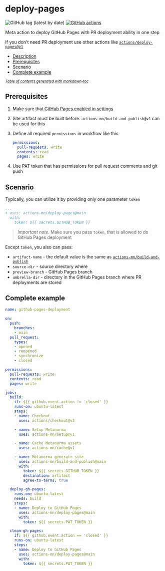 # deploy-pages

![GitHub tag (latest by date)](https://img.shields.io/github/v/tag/actions-mn/deploy-pages)
[![GitHub actions](https://github.com/actions-mn/deploy-pages/actions/workflows/test.yml/badge.svg)](https://github.com/actions-mn/deploy-pages/actions/workflows/test.yml)

Meta action to deploy GitHub Pages with PR deployment ability in one step

If you don't need PR deployment use other actions like [`actions/deploy-pages@v1`](https://github.com/actions/deploy-pages)

- [Description](#description)
- [Prerequisites](#prerequisites)
- [Scenario](#scenario)
- [Complete example](#complete-example)

<small><i><a href='http://ecotrust-canada.github.io/markdown-toc/'>Table of contents generated with markdown-toc</a></i></small>

## Prerequisites

1. Make sure that [GitHub Pages enabled in settings](https://docs.github.com/en/pages/getting-started-with-github-pages/creating-a-github-pages-site#creating-your-site)
1. Site artifact must be built before. `actions-mn/build-and-publish@v1` can be used for this
1. Define all required `permissions` in workflow like this

   ```yml
   permissions:
     pull-requests: write
     contents: read
     pages: write
   ```
1. Use PAT token that has permissions for pull request comments and git push

## Scenario

Typically, you can utilize it by providing only one parameter `token`

```yml
...
+ uses: actions-mn/deploy-pages@main
  with:
    token: ${{ secrets.GITHUB_TOKEN }}
```

> *Important note*. Make sure you pass `token`, that is allowed to do GitHub Pages deployment

Except `token`, you also can pass:

- `artifact-name` - the default value is the same as [`actions-mn/build-and-publish`](https://github.com/actions-mn/build-and-publish)
- `source-dir` - source directory where 
- `preview-branch` - GitHub Pages branch
- `umbrella-dir` - directory in the GitHub Pages branch where PR deployments are stored

## Complete example

```yml
name: github-pages-deployment

on:
  push:
    branches:
    - main
  pull_request:
    types:
    - opened
    - reopened
    - synchronize
    - closed

permissions:
  pull-requests: write
  contents: read
  pages: write

jobs:
  build:
    if: ${{ github.event.action != 'closed' }}
    runs-on: ubuntu-latest
    steps:
    - name: Checkout
      uses: actions/checkout@v3

    - name: Setup Metanorma
      uses: actions-mn/setup@v1

    - name: Cache Metanorma assets
      uses: actions-mn/cache@v1

    - name: Metanorma generate site
      uses: actions-mn/build-and-publish@main
      with:
        token: ${{ secrets.GITHUB_TOKEN }}
        destination: artifact
        agree-to-terms: true

  deploy-gh-pages:
    runs-on: ubuntu-latest
    needs: build
    steps:
    - name: Deploy to GitHub Pages
      uses: actions-mn/deploy-pages@main
      with:
        token: ${{ secrets.PAT_TOKEN }}

  clean-gh-pages:
    if: ${{ github.event.action == 'closed' }}
    runs-on: ubuntu-latest
    steps:
    - name: Deploy to GitHub Pages
      uses: actions-mn/deploy-pages@main
      with:
        token: ${{ secrets.PAT_TOKEN }}
```
